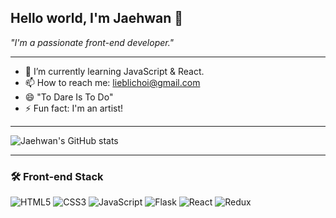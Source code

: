 ## Hello world, I'm Jaehwan 👋
_"I'm a passionate front-end developer."_
***
- 🌱 I’m currently learning JavaScript & React.
- 📫 How to reach me: lieblichoi@gmail.com 
- 😄 "To Dare Is To Do"
- ⚡ Fun fact: I'm an artist!
***
![Jaehwan's GitHub stats](https://github-readme-stats.vercel.app/api?username=lieblichoi&theme=react&show_icons=true)
***
### 🛠 Front-end Stack 
![HTML5](https://img.shields.io/badge/HTML5-E34F26?style=flat-square&logo=HTML5&logoColor=white) ![CSS3](https://img.shields.io/badge/CSS3-1572B6?style=flat-square&logo=CSS3&logoColor=white) ![JavaScript](https://img.shields.io/badge/JavaScript-F7DF1E?style=flat-square&logo=JavaScript&logoColor=black)  ![Flask](https://img.shields.io/badge/Flask-000000?style=flat-square&logo=Flask&logoColor=white) ![React](https://img.shields.io/badge/React-61DAFB?style=flat-square&logo=React&logoColor=black) ![Redux](https://img.shields.io/badge/Redux-764ABC?style=flat-square&logo=Redux&logoColor=white) 
